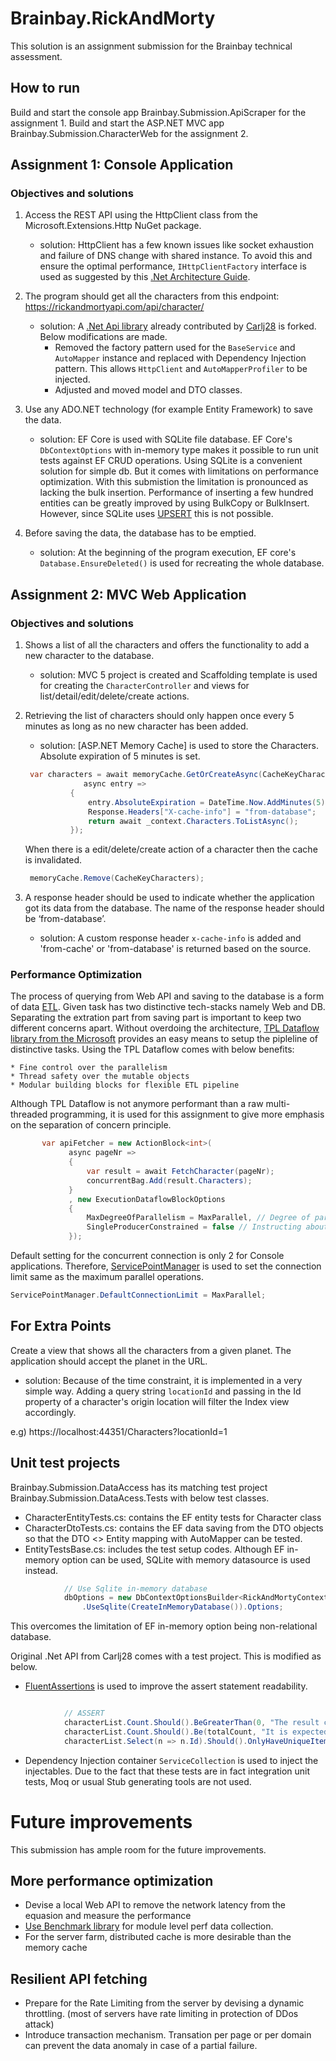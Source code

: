 # Brainbay.RickAndMorty 
This solution is an assignment submission for the Brainbay technical assessment.

## How to run
Build and start the console app Brainbay.Submission.ApiScraper for the assignment 1.
Build and start the ASP.NET MVC app Brainbay.Submission.CharacterWeb for the assignment 2.

## Assignment 1: Console Application
### Objectives and solutions
1. Access the REST API using the HttpClient class from the Microsoft.Extensions.Http NuGet package.
   - solution: 
   HttpClient has a few known issues like socket exhaustion and failure of DNS change with shared instance. 
   To avoid this and ensure the optimal performance, `IHttpClientFactory` interface is used as suggested by this [.Net Architecture Guide](https://docs.microsoft.com/en-us/aspnet/core/fundamentals/http-requests?view=aspnetcore-5.0).
   
2. The program should get all the characters from this endpoint: https://rickandmortyapi.com/api/character/
   - solution:
   A [.Net Api library](https://github.com/Carlj28/RickAndMorty.Net.Api) already contributed by [Carlj28](https://github.com/Carlj28) is forked.
   Below modifications are made.
      * Removed the factory pattern used for the `BaseService` and `AutoMapper` instance and replaced with Dependency Injection pattern. 
     This allows `HttpClient` and `AutoMapperProfiler` to be injected.
      * Adjusted and moved model and DTO classes.
      
3. Use any ADO.NET technology (for example Entity Framework) to save the data.
   - solution:
   EF Core is used with SQLite file database.
   EF Core's `DbContextOptions` with in-memory type makes it possible to run unit tests against EF CRUD operations.
   Using SQLite is a convenient solution for simple db. But it comes with limitations on performance optimization. With this submistion the limitation is pronounced as lacking the bulk insertion.
   Performance of inserting a few hundred entities can be greatly improved by using BulkCopy or BulkInsert. However, since SQLite uses [UPSERT](https://www.sqlite.org/lang_UPSERT.html) this is not possible.

4. Before saving the data, the database has to be emptied.
   - solution: 
   At the beginning of the program execution, EF core's `Database.EnsureDeleted()` is used for recreating the whole database.

 ## Assignment 2: MVC Web Application
 ### Objectives and solutions
1. Shows a list of all the characters and offers the functionality to add a new character to the database. 
    - solution: 
    MVC 5 project is created and Scaffolding template is used for creating the `CharacterController` and views for list/detail/edit/delete/create actions.

2. Retrieving the list of characters should only happen once every 5 minutes as long as no new character has been added. 
   - solution:
   [ASP.NET Memory Cache] is used to store the Characters. Absolute expiration of 5 minutes is set.
   ```csharp
    var characters = await memoryCache.GetOrCreateAsync(CacheKeyCharacters,
                async entry =>
             {
                 entry.AbsoluteExpiration = DateTime.Now.AddMinutes(5); // Absolute expiration after 5 minutes
                 Response.Headers["X-cache-info"] = "from-database";
                 return await _context.Characters.ToListAsync();
             });

   ```
   When there is a edit/delete/create action of a character then the cache is invalidated.
   ```csharp
    memoryCache.Remove(CacheKeyCharacters);
   ```
   
   
3. A response header should be used to indicate whether the application got its data from the database.
   The name of the response header should be ‘from-database’.
   - solution:
   A custom response header `x-cache-info` is added and 'from-cache' or 'from-database' is returned based on the source.

   
 
 ### Performance Optimization
 The process of querying from Web API and saving to the database is a form of data [ETL](https://en.wikipedia.org/wiki/Extract,_transform,_load).
 Given task has two distinctive tech-stacks namely Web and DB. Separating the extration part from saving part is important to keep two different concerns apart.
 Without overdoing the architecture, [TPL Dataflow library from the Microsoft](https://docs.microsoft.com/en-us/dotnet/standard/parallel-programming/dataflow-task-parallel-library) provides an easy means to setup the pipleline of distinctive tasks.
 Using the TPL Dataflow comes with below benefits:
 
    * Fine control over the parallelism
    * Thread safety over the mutable objects
    * Modular building blocks for flexible ETL pipeline
 Although TPL Dataflow is not anymore performant than a raw multi-threaded programming, it is used for this assignment to give more emphasis on the separation of concern principle.
 
   ```csharp
          var apiFetcher = new ActionBlock<int>(
                async pageNr =>
                {
                    var result = await FetchCharacter(pageNr);
                    concurrentBag.Add(result.Characters);
                }
                , new ExecutionDataflowBlockOptions
                {
                    MaxDegreeOfParallelism = MaxParallel, // Degree of parallelism is controlled by this property.
                    SingleProducerConstrained = false // Instructing about the SingleProducer enhances the performance.
                });

   ```
 
 Default setting for the concurrent connection is only 2 for Console applications.
 Therefore, [ServicePointManager](https://docs.microsoft.com/en-us/dotnet/api/system.net.servicepointmanager.defaultconnectionlimit?view=net-5.0) is used to set the connection limit same as the maximum parallel operations.
 ```csharp
 ServicePointManager.DefaultConnectionLimit = MaxParallel;
 ```
 
 ## For Extra Points
Create a view that shows all the characters from a given planet. The application should accept the planet in the URL.
 - solution:
Because of the time constraint, it is implemented in a very simple way.
Adding a query string `locationId` and passing in the Id property of a character's origin location will filter the Index view accordingly.

e.g) https://localhost:44351/Characters?locationId=1  

## Unit test projects
Brainbay.Submission.DataAccess has its matching test project Brainbay.Submission.DataAcess.Tests with below test classes.
* CharacterEntityTests.cs: contains the EF entity tests for Character class
* CharacterDtoTests.cs: contains the EF data saving from the DTO objects so that the DTO <> Entity mapping with AutoMapper can be tested.
* EntityTestsBase.cs: includes the test setup codes. Although EF in-memory option can be used, SQLite with memory datasource is used instead.
```csharp
            // Use Sqlite in-memory database 
            dbOptions = new DbContextOptionsBuilder<RickAndMortyContext>()
                .UseSqlite(CreateInMemoryDatabase()).Options;
```
  This overcomes the limitation of EF in-memory option being non-relational database. 
  
Original .Net API from Carlj28 comes with a test project. This is modified as below.
* [FluentAssertions](https://fluentassertions.com/) is used to improve the assert statement readability.
```csharp

            // ASSERT
            characterList.Count.Should().BeGreaterThan(0, "The result cannot be empty.");
            characterList.Count.Should().Be(totalCount, "It is expected to fetch all characters.");
            characterList.Select(n => n.Id).Should().OnlyHaveUniqueItems("ID is expected to be unique.");
```
* Dependency Injection container `ServiceCollection` is used to inject the injectables.
Due to the fact that these tests are in fact integration unit tests, Moq or usual Stub generating tools are not used.


# Future improvements
This submission has ample room for the future improvements.
## More performance optimization
* Devise a local Web API to remove the network latency from the equasion and measure the performance
* [Use Benchmark library](https://github.com/dotnet/BenchmarkDotNet) for module level perf data collection.
* For the server farm, distributed cache is more desirable than the memory cache


## Resilient API fetching
* Prepare for the Rate Limiting from the server by devising a dynamic throttling. (most of servers have rate limiting in protection of DDos attack)
* Introduce transaction mechanism. Transation per page or per domain can prevent the data anomaly in case of a partial failure. 




 

